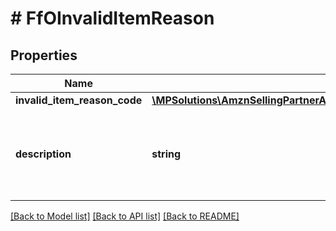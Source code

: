 # # FfOInvalidItemReason

## Properties

Name | Type | Description | Notes
------------ | ------------- | ------------- | -------------
**invalid_item_reason_code** | [**\MPSolutions\AmznSellingPartnerApi\Models\FulfillmentOutbound\FfOInvalidItemReasonCode**](FfOInvalidItemReasonCode.md) |  |
**description** | **string** | A human readable description of the invalid item reason code. |

[[Back to Model list]](../../README.md#models) [[Back to API list]](../../README.md#endpoints) [[Back to README]](../../README.md)
